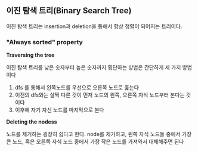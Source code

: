 ## 이진 탐색 트리(Binary Search Tree)

이진 탐색 트리는 insertion과 deletion을 통해서 항상 정렬이 되어지는 트리이다.

### "Always sorted" property

**Traversing the tree**

이진 탐색 트리를 낮은 숫자부터 높은 숫자까지 횡단하는 방법은 간단하게 세 가지 방법이다

1. dfs 를 통해서 왼쪽노드를 우선으로 오른쪽 노드로 훑는다
2. 이전의 dfs와는 살짝 다른 것이 먼저 노드의 왼쪽, 오른쪽 자식 노드부터 본다는 것이다
3. 이후에 자기 자신 노드를 마지막으로 본다


**Deleting the nodess**

노드를 제거하는 굉장히 쉽다고 한다. node를 제거하고, 왼쪽 자식 노드들 중에서 가장 큰 노드, 혹은 오른쪽 자식 노드 중에서 가장 작은 노드를 가져와서 대체해주면 된다


